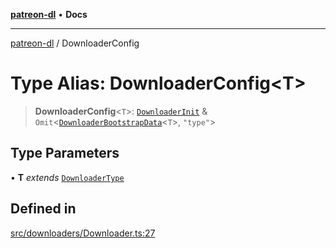 [**patreon-dl**](../README.md) • **Docs**

***

[patreon-dl](../README.md) / DownloaderConfig

# Type Alias: DownloaderConfig\<T\>

> **DownloaderConfig**\<`T`\>: [`DownloaderInit`](DownloaderInit.md) & `Omit`\<[`DownloaderBootstrapData`](DownloaderBootstrapData.md)\<`T`\>, `"type"`\>

## Type Parameters

• **T** *extends* [`DownloaderType`](DownloaderType.md)

## Defined in

[src/downloaders/Downloader.ts:27](https://github.com/patrickkfkan/patreon-dl/blob/3799c917b21e82ba47bd4fda974130f074846e4a/src/downloaders/Downloader.ts#L27)
